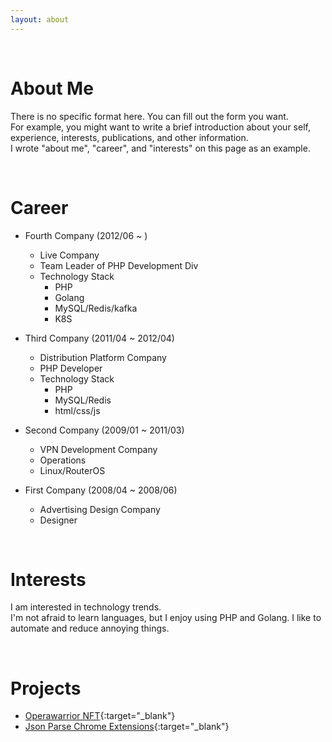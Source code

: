 ```yaml
---
layout: about 
---
```


<br/>

# About Me
There is no specific format here. You can fill out the form you want.  
For example, you might want to write a brief introduction about your self, experience, interests, publications, and other information.  
I wrote "about me", "career", and "interests" on this page as an example.  

<br/>

# Career
* Fourth Company (2012/06 ~ )
  * Live Company
  * Team Leader of PHP Development Div
  * Technology Stack
    * PHP
    * Golang
    * MySQL/Redis/kafka
    * K8S
  
* Third Company (2011/04 ~ 2012/04)
  * Distribution Platform Company
  * PHP Developer
  * Technology Stack
    * PHP
    * MySQL/Redis
    * html/css/js
    
* Second Company (2009/01 ~ 2011/03)
  * VPN Development Company
  * Operations
  * Linux/RouterOS

* First Company (2008/04 ~ 2008/06)
  * Advertising Design Company
  * Designer

<br/>

# Interests
I am interested in technology trends.  
I'm not afraid to learn languages, but I enjoy using PHP and Golang.
I like to automate and reduce annoying things.  

<br/>

# Projects
* [Operawarrior NFT](http://www.operawarrior.com/){:target="\_blank"}
* [Json Parse Chrome Extensions](http://www.operawarrior.com/){:target="\_blank"}
